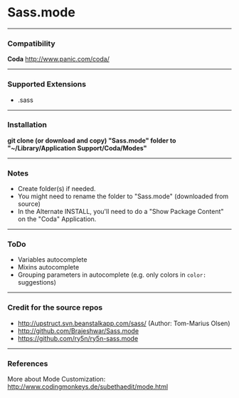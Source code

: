 # Sass.mode

---
### Compatibility

**Coda** http://www.panic.com/coda/

---
### Supported Extensions

 + .sass

---
### Installation

**git clone (or download and copy) "Sass.mode" folder to "~/Library/Application Support/Coda/Modes"**

---
### Notes

  + Create folder(s) if needed.
  + You might need to rename the folder to "Sass.mode" (downloaded from source)
  + In the Alternate INSTALL, you'll need to do a "Show Package Content" on the "Coda" Application.
  
---
### ToDo

  + Variables autocomplete
  + Mixins autocomplete
  + Grouping parameters in autocomplete (e.g. only colors in `color: ` suggestions)

---
### Credit for the source repos

  + http://upstruct.svn.beanstalkapp.com/sass/ (Author: Tom-Marius Olsen)
  + http://github.com/Brajeshwar/Sass.mode
  + https://github.com/ry5n/ry5n-sass.mode

---
### References

More about Mode Customization: http://www.codingmonkeys.de/subethaedit/mode.html
